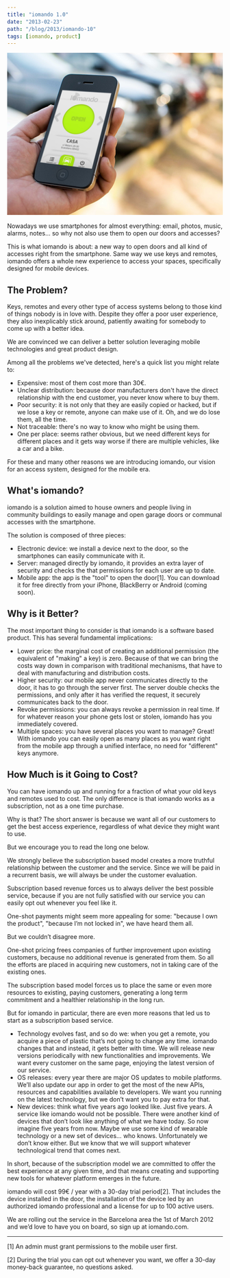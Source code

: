 ```yaml
---
title: "iomando 1.0"
date: "2013-02-23"
path: "/blog/2013/iomando-10"
tags: [iomando, product]
---
```


![iomando app 1.0](./iomando-app-10.jpg "iomando app 1.0")

Nowadays we use smartphones for almost everything: email, photos, music, alarms, notes… so why not also use them to open our doors and accesses?

This is what iomando is about: a new way to open doors and all kind of accesses right from the smartphone. Same way we use keys and remotes, iomando offers a whole new experience to access your spaces, specifically designed for mobile devices.


## The Problem?
Keys, remotes and every other type of access systems belong to those kind of things nobody is in love with. Despite they offer a poor user experience, they also inexplicably stick around, patiently awaiting for somebody to come up with a better idea.

We are convinced we can deliver a better solution leveraging mobile technologies and great product design.

Among all the problems we've detected, here's a quick list you might relate to:

* Expensive: most of them cost more than 30€.
* Unclear distribution: because door manufacturers don't have the direct relationship with the end customer, you never know where to buy them.
* Poor security: it is not only that they are easily copied or hacked, but if we lose a key or remote, anyone can make use of it. Oh, and we do lose them, all the time.
* Not traceable: there's no way to know who might be using them.
* One per place: seems rather obvious, but we need different keys for different places and it gets way worse if there are multiple vehicles, like a car and a bike.

For these and many other reasons we are introducing iomando, our vision for an access system, designed for the mobile era.


## What's iomando?
iomando is a solution aimed to house owners and people living in community buildings to easily manage and open garage doors or communal accesses with the smartphone.

The solution is composed of three pieces:

* Electronic device: we install a device next to the door, so the smartphones can easily communicate with it.
* Server: managed directly by iomando, it provides an extra layer of security and checks the that permissions for each user are up to date.
* Mobile app: the app is the "tool" to open the door[1]. You can download it for free directly from your iPhone, BlackBerry or Android (coming soon).


## Why is it Better?
The most important thing to consider is that iomando is a software based product. This has several fundamental implications:

* Lower price: the marginal cost of creating an additional permission (the equivalent of "making" a key) is zero. Because of that we can bring the costs way down in comparison with traditional mechanisms, that have to deal with manufacturing and distribution costs.
* Higher security: our mobile app never communicates directly to the door, it has to go through the server first. The server double checks the permissions, and only after it has verified the request, it securely communicates back to the door.
* Revoke permissions: you can always revoke a permission in real time. If for whatever reason your phone gets lost or stolen, iomando has you immediately covered.
* Multiple spaces: you have several places you want to manage? Great! With iomando you can easily open as many places as you want right from the mobile app through a unified interface, no need for "different" keys anymore.


## How Much is it Going to Cost?
You can have iomando up and running for a fraction of what your old keys and remotes used to cost. The only difference is that iomando works as a subscription, not as a one time purchase.

Why is that? The short answer is because we want all of our customers to get the best access experience, regardless of what device they might want to use.

But we encourage you to read the long one below.

We strongly believe the subscription based model creates a more truthful relationship between the customer and the service. Since we will be paid in a recurrent basis, we will always be under the customer evaluation.

Subscription based revenue forces us to always deliver the best possible service, because if you are not fully satisfied with our service you can easily opt out whenever you feel like it.

One-shot payments might seem more appealing for some: "because I own the product", "because I’m not locked in", we have heard them all.

But we couldn’t disagree more.

One-shot pricing frees companies of further improvement upon existing customers, because no additional revenue is generated from them. So all the efforts are placed in acquiring new customers, not in taking care of the existing ones.

The subscription based model forces us to place the same or even more resources to existing, paying customers, generating a long term commitment and a healthier relationship in the long run.

But for iomando in particular, there are even more reasons that led us to start as a subscription based service.

* Technology evolves fast, and so do we: when you get a remote, you acquire a piece of plastic that’s not going to change any time. iomando changes that and instead, it gets better with time. We will release new versions periodically with new functionalities and improvements. We want every customer on the same page, enjoying the latest version of our service.
* OS releases: every year there are major OS updates to mobile platforms. We’ll also update our app in order to get the most of the new APIs, resources and capabilities available to developers. We want you running on the latest technology, but we don’t want you to pay extra for that.
* New devices: think what five years ago looked like. Just five years. A service like iomando would not be possible. There were another kind of devices that don’t look like anything of what we have today. So now imagine five years from now. Maybe we use some kind of wearable technology or a new set of devices… who knows. Unfortunately we don’t know either. But we know that we will support whatever technological trend that comes next.

In short, because of the subscription model we are committed to offer the best experience at any given time, and that means creating and supporting new tools for whatever platform emerges in the future.

iomando will cost 99€ / year with a 30-day trial period[2]. That includes the device installed in the door, the installation of the device led by an authorized iomando professional and a license for up to 100 active users.

We are rolling out the service in the Barcelona area the 1st of March 2012 and we’d love to have you on board, so sign up at iomando.com.

---
[1] An admin must grant permissions to the mobile user first.

[2] During the trial you can opt out whenever you want, we offer a 30-day money-back guarantee, no questions asked.
